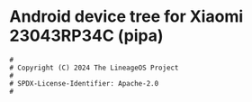 # Android device tree for Xiaomi 23043RP34C (pipa)

```
#
# Copyright (C) 2024 The LineageOS Project
#
# SPDX-License-Identifier: Apache-2.0
#
```
